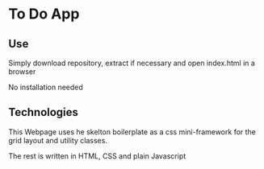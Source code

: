 # To Do App

## Use

Simply download repository, extract if necessary and open index.html in a browser

No installation needed

## Technologies

This Webpage uses he skelton boilerplate as a css mini-framework for the grid layout and utility classes.

The rest is written in HTML, CSS and plain Javascript

